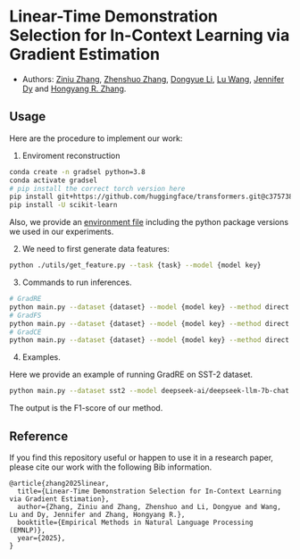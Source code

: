 # Linear-Time Demonstration Selection for In-Context Learning via Gradient Estimation
- Authors: [Ziniu Zhang](https://ziniuzhang.github.io/), [Zhenshuo Zhang](https://zhenshuozhang.github.io/), [Dongyue Li](https://lidongyue12138.github.io/), [Lu Wang](https://web.eecs.umich.edu/~wangluxy/), [Jennifer Dy](https://mllabneu.github.io/) and [Hongyang R. Zhang](https://www.hongyangzhang.com/).



## Usage
Here are the procedure to implement our work:

1. Enviroment reconstruction
```bash
conda create -n gradsel python=3.8
conda activate gradsel
# pip install the correct torch version here
pip install git+https://github.com/huggingface/transformers.git@c37573806ab3526dd805c49cbe2489ad4d68a9d7
pip install -U scikit-learn
```
Also, we provide an [environment file](./environment.yml) including the python package versions we used in our experiments.

2. We need to first generate data features:
```bash
python ./utils/get_feature.py --task {task} --model {model key}
```

3. Commands to run inferences.
```bash
# GradRE
python main.py --dataset {dataset} --model {model key} --method direct --do_zeroshot --test_batch_size 4 --use_demonstrations  --seed 0 --k {number} --num_anchors {number} --estim
# GradFS
python main.py --dataset {dataset} --model {model key} --method direct --do_zeroshot --test_batch_size 4 --use_demonstrations  --seed 0 --k {number} --forsel
# GradCE
python main.py --dataset {dataset} --model {model key} --method direct --do_zeroshot --test_batch_size 4 --use_demonstrations  --seed 0 --k {number} --gradestim
```

4. Examples.

Here we provide an example of running GradRE on SST-2 dataset.
```bash
python main.py --dataset sst2 --model deepseek-ai/deepseek-llm-7b-chat --method direct --do_zeroshot --test_batch_size 4 --use_demonstrations  --seed 0 --k 8 --ranens
```
The output is the F1-score of our method.

## Reference
If you find this repository useful or happen to use it in a research paper, please cite our work with the following Bib information.

```
@article{zhang2025linear,
  title={Linear-Time Demonstration Selection for In-Context Learning via Gradient Estimation},
  author={Zhang, Ziniu and Zhang, Zhenshuo and Li, Dongyue and Wang, Lu and Dy, Jennifer and Zhang, Hongyang R.},
  booktitle={Empirical Methods in Natural Language Processing (EMNLP)},
  year={2025},
}
```
